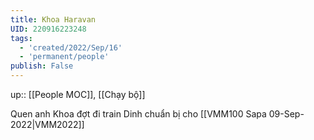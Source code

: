 ```yaml
---
title: Khoa Haravan
UID: 220916223248
tags:
  - 'created/2022/Sep/16'
  - 'permanent/people'
publish: False
---
```

up:: [[People MOC]], [[Chạy bộ]]

Quen anh Khoa đợt đi train Dinh chuẩn bị cho [[VMM100 Sapa 09-Sep-2022|VMM2022]]